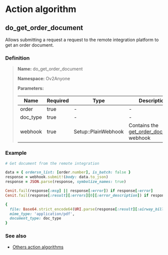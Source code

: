 # Action algorithm

## do_get_order_document

Allows submitting a request a request to the remote integration platform to get an order document.
    
### Definition

> **Name:** do_get_order_document
> 
> **Namespace:** Ov2Anyone
>
> **Parameters:**
> 
> | Name | Required | Type | Description |
> | ---- | -------- | ---- | ----------- |
> | order | true | - | - |
> | doc_type | true | - | - |
> | webhook | true | Setup::PlainWebhook | Contains the [get_order_document](../webhooks/overview?id=get_order_document) webhook |

### Example
```ruby
# Get document from the remote integration

data = { ordersn_list: [order.number], is_batch: false }
response = webhook.submit!(body: data.to_json)
response = JSON.parse(response, symbolize_names: true)

Cenit.fail(response[:msg] || response[:error]) if response[:error]
Cenit.fail(response[:result][:errors][0][:error_description]) if response[:result][:errors].any?

{
  file: Base64.strict_encode64(URI.parse(response[:result][:airway_bills][0][:airway_bill]).read),
  mime_type: 'application/pdf',
  document_type: doc_type
}

```

### See also
* [Others action algorithms](overview?id=do_get_order_document)